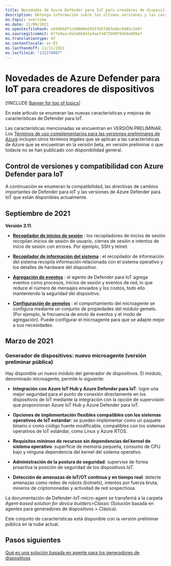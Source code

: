 ```yaml
---
title: Novedades de Azure Defender para IoT para creadores de dispositivos
description: Obtenga información sobre las últimas versiones y las características más recientes de Defender para IoT para creadores de dispositivos.
ms.topic: overview
ms.date: 11/09/2021
ms.openlocfilehash: e49dbbdf1cb0000e69157b57d63e86c9d85c5e6f
ms.sourcegitcommit: 677e8acc9a2e8b842e4aef4472599f9264e989e7
ms.translationtype: HT
ms.contentlocale: es-ES
ms.lasthandoff: 11/11/2021
ms.locfileid: "132278897"
---
```

# <a name="whats-new-in-azure-defender-for-iot-for-device-builders"></a>Novedades de Azure Defender para IoT para creadores de dispositivos  

[!INCLUDE [Banner for top of topics](../includes/banner.md)]

En este artículo se enumeran las nuevas características y mejoras de características de Defender para IoT.

Las características mencionadas se encuentran en VERSIÓN PRELIMINAR. Los [Términos de uso complementarios para las versiones preliminares de Azure](https://azure.microsoft.com/support/legal/preview-supplemental-terms/) incluyen otros términos legales que se aplican a las características de Azure que se encuentran en la versión beta, en versión preliminar o que todavía no se han publicado con disponibilidad general.

## <a name="versioning-and-support-for-azure-defender-for-iot"></a>Control de versiones y compatibilidad con Azure Defender para IoT

A continuación se enumeran la compatibilidad, las directivas de cambios importantes de Defender para IoT y las versiones de Azure Defender para IoT que están disponibles actualmente.

## <a name="september-2021"></a>Septiembre de 2021

**Versión 3.11**:

- **[Recopilador de inicios de sesión](concept-event-aggregation.md#login-collector-event-based-collector)** : los recopiladores de inicios de sesión recopilan inicios de sesión de usuario, cierres de sesión e intentos de inicio de sesión con errores. Por ejemplo, SSH y telnet.

- **[Recopilador de información del sistema](concept-event-aggregation.md#system-information-trigger-based-collector)** : el recopilador de información del sistema recopila información relacionada con el sistema operativo y los detalles de hardware del dispositivo.

- **[Agregación de eventos](concept-event-aggregation.md#how-does-event-aggregation-work)** : el agente de Defender para IoT agrega eventos como procesos, inicios de sesión y eventos de red, lo que reduce el número de mensajes enviados y los costos, todo ello manteniendo la seguridad del dispositivo.  

- **[Configuración de gemelos](concept-micro-agent-configuration.md)** : el comportamiento del microagente se configura mediante un conjunto de propiedades del módulo gemelo. (Por ejemplo, la frecuencia de envío de eventos y el modo de agregación). Puede configurar el microagente para que se adapte mejor a sus necesidades.

## <a name="march-2021"></a>Marzo de 2021

### <a name="device-builder---new-micro-agent-public-preview"></a>Generador de dispositivos: nuevo microagente (versión preliminar pública)

Hay disponible un nuevo módulo del generador de dispositivos. El módulo, denominado microagente, permite lo siguiente:

- **Integración con Azure IoT Hub y Azure Defender para IoT**: logre una mejor seguridad para el punto de conexión directamente en los dispositivos de IoT mediante la integración con la opción de supervisión que proporcionan Azure IoT Hub y Azure Defender para IoT.

- **Opciones de implementación flexibles compatibles con los sistemas operativos de IoT estándar**: se pueden implementar como un paquete binario o como código fuente modificable, compatibles con los sistemas operativos de IoT estándar, como Linux y Azure RTOS.

- **Requisitos mínimos de recursos sin dependencias del kernel de sistema operativo**: superficie de memoria pequeña, consumo de CPU bajo y ninguna dependencia del kernel del sistema operativo.

- **Administración de la postura de seguridad**: supervise de forma proactiva la posición de seguridad de los dispositivos IoT.

- **Detección de amenazas de IoT/OT continua y en tiempo real**: detecte amenazas como redes de robots (botnets), intentos por fuerza bruta, mineros de criptomonedas y actividad de red sospechosa.

La documentación de Defender-IoT-micro-agent se transferirá a la carpeta *Agent-based solution for device builders>Classic* (Solución basada en agentes para generadores de dispositivos > Clásica).

Este conjunto de características está disponible con la versión preliminar pública en la nube actual.

## <a name="next-steps"></a>Pasos siguientes

[Qué es una solución basada en agente para los generadores de dispositivos](architecture-agent-based.md)
